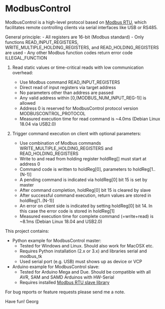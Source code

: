 # ModbusControl

ModbusControl is a high-level protocol based on [Modbus RTU](https://en.wikipedia.org/wiki/Modbus), which facilitates remote controlling clients via serial interfaces like USB or RS485.

General principle:
    - All registers are 16-bit (Modbus standard)
    - Only functions READ_INPUT_REGISTERS, WRITE_MULTIPLE_HOLDING_REGISTERS, and READ_HOLDING_REGISTERS are used
    - Any other Modbus function codes return error code ILLEGAL_FUNCTION

1) Read static values or time-critical reads with low communication overhead:
    - Use Modbus command READ_INPUT_REGISTERS
    - Direct read of input registers via target address
    - No parameters other than address are passed
    - Any valid address within [0,(MODBUS_NUM_INPUT_REG-1)] is allowed
    - Address 0 is reserved for ModbusControl protocol version MODBUSCONTROL_PROTOCOL
    - Measured execution time for read command is ~4.0ms (Debian Linux 18.04 via USB2.0)

2) Trigger command execution on client with optional parameters:
    - Use combination of Modbus commands WRITE_MULTIPLE_HOLDING_REGISTERS and READ_HOLDING_REGISTERS
    - Write to and read from holding register holdReg[] must start at address 0
    - Command code is written to holdReg[0], parameters to holdReg[1..(N-1)]
    - A pending command is indicated via holdReg[0] bit 15 is set by master
    - After command completion, holdReg[0] bit 15 is cleared by slave
    - After successful command execution, return values are stored in holdReg[1..(N-1)]
    - An error on client side is indicated by setting holdReg[0] bit 14. In this case the error code is stored in holdReg[1]
    - Measured execution time for complete command (=write+read) is ~8.1ms (Debian Linux 18.04 and USB2.0)

This project contains:
  - Python example for ModbusControl master:
    - Tested for Windows and Linux. Should also work for MacOSX etc.
    - Requires Python installation (2.x or 3.x) and libraries serial and modbus_tk
    - Used serial port (e.g. USB) must shows up as device or VCP 
  - Arduino example for ModbusControl slave:
    - Tested for Arduino Mega and Due. Should be compatible with all AVR, SAM and SAMD Arduinos with HW-Serial
    - Requires installed [Modbus RTU slave library](https://github.com/yaacov/ArduinoModbusSlave) 

For bug reports or feature requests please send me a note.

Have fun!
Georg


